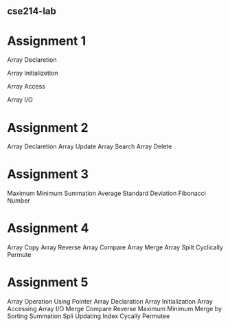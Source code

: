 ## cse214-lab

# Assignment 1

Array Declaretion

Array Initializetion

Array Access

Array I/O


# Assignment 2

Array Declaretion
Array Update
Array Search
Array Delete

# Assignment 3

Maximum
Minimum
Summation
Average
Standard Deviation
Fibonacci Number


# Assignment 4

Array Copy
Array Reverse
Array Compare
Array Merge
Array Spilt
Cyclically Permute

# Assignment 5

Array Operation Using Pointer Array Declaration
Array Initialization
Array Accessing
Array I/O
Merge
Compare
Reverse
Maximum
Minimum
Merge by Sorting
Summation
Spli
Updating Index
Cycally Permutee

